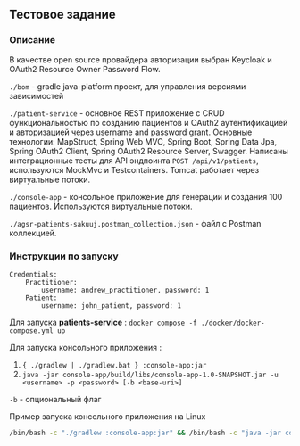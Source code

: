 ## Тестовое задание

### Описание
В качестве open source провайдера авторизации выбран Keycloak и OAuth2 Resource Owner Password Flow. 

`./bom` - gradle java-platform проект, для управления версиями зависимостей 

`./patient-service` - основное REST приложение с CRUD функциональностью по созданию
пациентов и OAuth2 аутентификацией и авторизацией через username and password grant.
Основные технологии: MapStruct, Spring Web MVC, Spring Boot, Spring Data Jpa,
Spring OAuth2 Client, Spring OAuth2 Resource Server, Swagger.
Написаны интеграционные тесты для API эндпоинта `POST /api/v1/patients`, используются
MockMvc и Testcontainers. Tomcat работает через виртуальные потоки.

`./console-app` - консольное приложение для генерации и создания 100 пациентов.
Используются виртуальные потоки.

`./agsr-patients-sakuuj.postman_collection.json` - файл с Postman коллекцией.

### Инструкции по запуску
```text
Credentials:
    Practitioner: 
        username: andrew_practitioner, password: 1
    Patient:
        username: john_patient, password: 1
```
        

Для запуска **patients-service** :
`docker compose -f ./docker/docker-compose.yml up`

Для запуска консольного приложения :
1. `{ ./gradlew | ./gradlew.bat } :console-app:jar`
2. `java -jar console-app/build/libs/console-app-1.0-SNAPSHOT.jar -u <username> -p <password> [-b <base-uri>]` 

`-b` - опциональный флаг

Пример запуска консольного приложения на Linux
```bash
/bin/bash -c "./gradlew :console-app:jar" && /bin/bash -c "java -jar console-app/build/libs/console-app-1.0-SNAPSHOT.jar -u andrew_practitioner -p 1"
```
